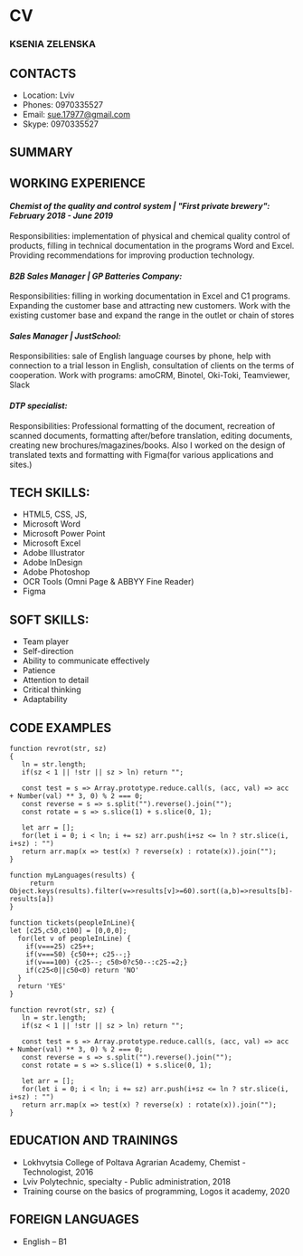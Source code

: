 # **CV**

### KSENIA ZELENSKA 

## **CONTACTS**
- Location: Lviv
- Phones: 0970335527
- Email: sue.17977@gmail.com
- Skype: 0970335527

## **SUMMARY**

## **WORKING EXPERIENCE**

#### *Chemist of the quality and control system | "First private brewery": February 2018  - June 2019*

Responsibilities: implementation of physical and chemical quality control of products, filling in technical documentation in the programs Word and Excel. Providing recommendations for improving production technology.

#### *B2B Sales Manager | GP Batteries Company:*

Responsibilities: filling in working documentation in Excel and C1 programs. Expanding the customer base and attracting new customers. Work with the existing customer base and expand the range in the outlet or chain of stores

#### *Sales Manager | JustSchool:*

Responsibilities: sale of English language courses by phone, help with connection to a trial lesson in English, consultation of clients on the terms of cooperation. Work with programs: amoCRM, Binotel, Oki-Toki, Teamviewer, Slack

#### *DTP specialist:*

Responsibilities: Professional formatting of the document, recreation of scanned documents, formatting after/before translation, editing documents, creating new brochures/magazines/books. Also I worked on the design of translated texts and formatting with Figma(for various applications and sites.)

## **TECH SKILLS:**
- HTML5, CSS, JS,  
- Microsoft Word
- Microsoft Power Point
- Microsoft Excel
- Adobe Illustrator
- Adobe InDesign
- Adobe Photoshop
- OCR Tools (Omni Page & ABBYY Fine Reader)
- Figma

## **SOFT SKILLS:** 
- Team player
- Self-direction
- Ability to communicate effectively
- Patience
- Attention to detail
- Critical thinking
- Adaptability

## **CODE EXAMPLES**
```
function revrot(str, sz) 
{
   ln = str.length;
   if(sz < 1 || !str || sz > ln) return "";

   const test = s => Array.prototype.reduce.call(s, (acc, val) => acc + Number(val) ** 3, 0) % 2 === 0;
   const reverse = s => s.split("").reverse().join("");
   const rotate = s => s.slice(1) + s.slice(0, 1);

   let arr = [];
   for(let i = 0; i < ln; i += sz) arr.push(i+sz <= ln ? str.slice(i, i+sz) : "")
   return arr.map(x => test(x) ? reverse(x) : rotate(x)).join("");
}

function myLanguages(results) {
     return Object.keys(results).filter(v=>results[v]>=60).sort((a,b)=>results[b]-results[a])
}

function tickets(peopleInLine){
let [c25,c50,c100] = [0,0,0];
  for(let v of peopleInLine) {
    if(v===25) c25++;
    if(v===50) {c50++; c25--;}
    if(v===100) {c25--; c50>0?c50--:c25-=2;}
    if(c25<0||c50<0) return 'NO'
  }
  return 'YES'
}

function revrot(str, sz) {
   ln = str.length;
   if(sz < 1 || !str || sz > ln) return "";

   const test = s => Array.prototype.reduce.call(s, (acc, val) => acc + Number(val) ** 3, 0) % 2 === 0;
   const reverse = s => s.split("").reverse().join("");
   const rotate = s => s.slice(1) + s.slice(0, 1);

   let arr = [];
   for(let i = 0; i < ln; i += sz) arr.push(i+sz <= ln ? str.slice(i, i+sz) : "")
   return arr.map(x => test(x) ? reverse(x) : rotate(x)).join("");
}
```

## **EDUCATION AND TRAININGS**
- Lokhvytsia College of Poltava Agrarian Academy, Chemist - Technologist, 2016
- Lviv Polytechnic, specialty - Public administration, 2018 
- Training course on the basics of programming, Logos it academy, 2020

## **FOREIGN LANGUAGES**
- English – B1
